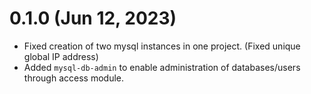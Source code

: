 # 0.1.0 (Jun 12, 2023)
* Fixed creation of two mysql instances in one project. (Fixed unique global IP address)
* Added `mysql-db-admin` to enable administration of databases/users through access module.

